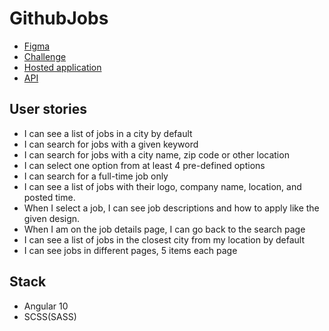 # GithubJobs

- [Figma](https://www.figma.com/file/gAkVx9CdOqnJcCjJ7nVNkw/job-search?node-id=0%3A1)
- [Challenge](https://devchallenges.io/challenges/TtUjDt19eIHxNQ4n5jps)
- [Hosted application](https://mateuszfranke.github.io/github-jobs/)
- [API](https://jobs.github.com/api)

## User stories

- I can see a list of jobs in a city by default
- I can search for jobs with a given keyword
- I can search for jobs with a city name, zip code or other location
- I can select one option from at least 4 pre-defined options
- I can search for a full-time job only
- I can see a list of jobs with their logo, company name, location, and posted time.
- When I select a job, I can see job descriptions and how to apply like the given design.
- When I am on the job details page, I can go back to the search page
- I can see a list of jobs in the closest city from my location by default
- I can see jobs in different pages, 5 items each page

## Stack
- Angular 10
- SCSS(SASS)
